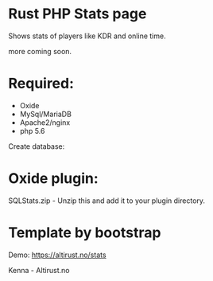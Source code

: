 # Rust PHP Stats page

Shows stats of players like KDR and online time.

more coming soon.

# Required:
- Oxide
- MySql/MariaDB
- Apache2/nginx
- php 5.6

Create database:

# Oxide plugin:
SQLStats.zip - Unzip this and add it to your plugin directory.

# Template by bootstrap

Demo: https://altirust.no/stats

Kenna - Altirust.no
